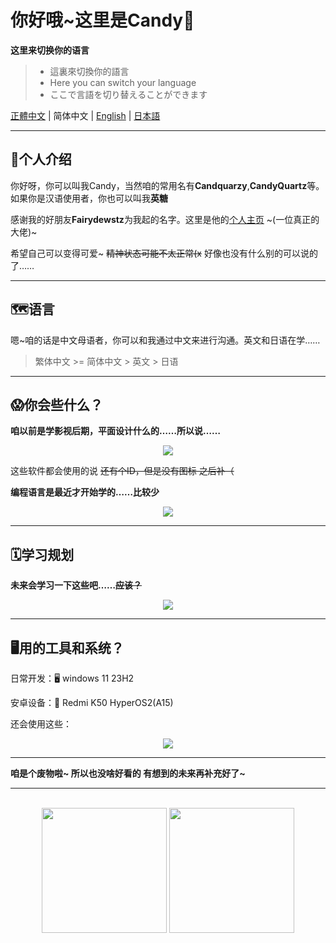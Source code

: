 # 你好哦~这里是Candy🍥

**这里来切换你的语言**

> - 這裏來切換你的語言
> - Here you can switch your language
> - ここで言語を切り替えることができます

[正體中文](./README.md) | 简体中文 | [English](./README_EN.md) | [日本語](./README_JP.md)

------

## 🍭个人介绍

你好呀，你可以叫我Candy，当然咱的常用名有**Candquarzy**,**CandyQuartz**等。如果你是汉语使用者，你也可以叫我**英糖**

感谢我的好朋友**Fairydewstz**为我起的名字。这里是他的[个人主页](https://github.com/Lintha437) ~(一位真正的大佬)~

希望自己可以变得可爱~ ~~精神状态可能不太正常(x~~ 好像也没有什么别的可以说的了……

------

## 🗺️语言

嗯~咱的话是中文母语者，你可以和我通过中文来进行沟通。英文和日语在学……

> 繁体中文 >= 简体中文 > 英文 > 日语

-----
## 😱你会些什么？

**咱以前是学影视后期，平面设计什么的……所以说……**

<p align="center">
  <a href="https://skillicons.dev">
    <img src="https://skillicons.dev/icons?i=ps,pr,ae,au,ai" />
  </a>
</p>

这些软件都会使用的说 ~~还有个ID，但是没有图标 之后补（~~



**编程语言是最近才开始学的……比较少**
<p align="center">
  <a href="https://skillicons.dev">
    <img src="https://skillicons.dev/icons?i=c,cpp,html,css,js,ts" />
  </a>
</p>

-----

## 🗓学习规划

**未来会学习一下这些吧……~~应该？~~**
<p align="center">
  <a href="https://skillicons.dev">
    <img src="https://skillicons.dev/icons?i=java,kotlin,python,androidstudio" />
  </a>
</p>

-----

## 🖥用的工具和系统？

日常开发：🖥 windows 11 23H2

安卓设备：📱 Redmi K50 HyperOS2(A15)

还会使用这些：
<p align="center">
  <a href="https://skillicons.dev">
    <img src="https://skillicons.dev/icons?i=visualstudio,vscode,linux,docker" />
  </a>
</p>

------

**咱是个废物啦~ 所以也没啥好看的 有想到的未来再补充好了~**

------

<br>

<div align="center">
  <img src="https://github-readme-stats.vercel.app/api?username=Candquarzy&show_icons=true&theme=omni" height="200px">
  <img src="https://github-readme-stats.vercel.app/api/top-langs/?username=Candquarzy&layout=donut&theme=omni" height="200px">
</div>